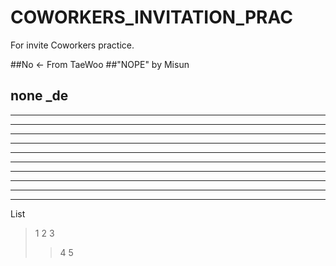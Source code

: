 # COWORKERS_INVITATION_PRAC
For invite Coworkers practice.

##No <- From TaeWoo
##"NOPE" by Misun
## none _de

<hr>
<hr>
<hr>
<hr>
<hr>
<hr>
<hr>
<hr>
<hr>
<hr>

List
>1
>2
>3
>>4
>5
